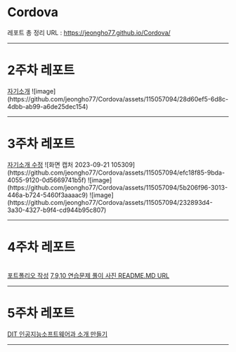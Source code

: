 # Cordova
레포트 총 정리 URL : https://jeongho77.github.io/Cordova/
<hr>

<h1>2주차 레포트</h1>
   <a href =  "https://jeongho77.github.io/Cordova/2week/report/intro.html"> 자기소개</a>
   ![image](https://github.com/jeongho77/Cordova/assets/115057094/28d60ef5-6d8c-4dbb-ab99-a6de25dec154)

   <hr>
<h1>3주차 레포트</h1>
    <a href = "https://jeongho77.github.io/Cordova/2week/report/0921/intro2.html">자기소개 수정</a>
    ![화면 캡처 2023-09-21 105309](https://github.com/jeongho77/Cordova/assets/115057094/efc18f85-9bda-4055-9120-0d5669741b5f)
    ![image](https://github.com/jeongho77/Cordova/assets/115057094/5b206f96-3013-446a-b724-5460f3aaaac9)
    ![image](https://github.com/jeongho77/Cordova/assets/115057094/232893d4-3a30-4327-b9f4-cd944b95c807)
    <hr>
    <h1>4주차 레포트</h1><br>
    <a href = "https://jeongho77.github.io/Cordova/4week/report/index.html"> 포트폴리오 작성</a>
    <a href = "https://github.com/jeongho77/Cordova/tree/main/4week">7,9,10 연습문제 풀이 사진 README.MD URL</a>
    <hr>
    <h1>5주차 레포트</h1>
    <a href = "https://jeongho77.github.io/Cordova/5week/DIT/index.html">DIT 인공지능소프트웨어과 소개 만들기</a>
    <hr>
